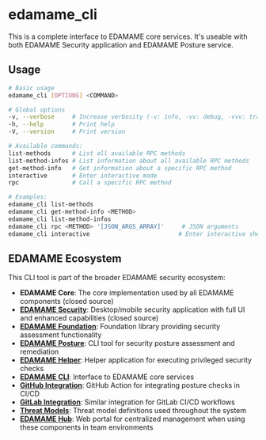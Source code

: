 # edamame_cli
This is a complete interface to EDAMAME core services.
It's useable with both EDAMAME Security application and EDAMAME Posture service.

## Usage

```bash
# Basic usage
edamame_cli [OPTIONS] <COMMAND>

# Global options
-v, --verbose     # Increase verbosity (-v: info, -vv: debug, -vvv: trace)
-h, --help        # Print help
-V, --version     # Print version

# Available commands:
list-methods      # List all available RPC methods
list-method-infos # List information about all available RPC methods
get-method-info   # Get information about a specific RPC method
interactive       # Enter interactive mode
rpc               # Call a specific RPC method

# Examples:
edamame_cli list-methods
edamame_cli get-method-info <METHOD>
edamame_cli list-method-infos
edamame_cli rpc <METHOD> '[JSON_ARGS_ARRAY]'     # JSON arguments
edamame_cli interactive                         # Enter interactive shell mode
```

## EDAMAME Ecosystem

This CLI tool is part of the broader EDAMAME security ecosystem:

- **EDAMAME Core**: The core implementation used by all EDAMAME components (closed source)
- **[EDAMAME Security](https://github.com/edamametechnologies)**: Desktop/mobile security application with full UI and enhanced capabilities (closed source)
- **[EDAMAME Foundation](https://github.com/edamametechnologies/edamame_foundation)**: Foundation library providing security assessment functionality
- **[EDAMAME Posture](https://github.com/edamametechnologies/edamame_posture_cli)**: CLI tool for security posture assessment and remediation
- **[EDAMAME Helper](https://github.com/edamametechnologies/edamame_helper)**: Helper application for executing privileged security checks
- **[EDAMAME CLI](https://github.com/edamametechnologies/edamame_cli)**: Interface to EDAMAME core services
- **[GitHub Integration](https://github.com/edamametechnologies/edamame_posture_action)**: GitHub Action for integrating posture checks in CI/CD
- **[GitLab Integration](https://gitlab.com/edamametechnologies/edamame_posture_action)**: Similar integration for GitLab CI/CD workflows
- **[Threat Models](https://github.com/edamametechnologies/threatmodels)**: Threat model definitions used throughout the system
- **[EDAMAME Hub](https://hub.edamame.tech)**: Web portal for centralized management when using these components in team environments
